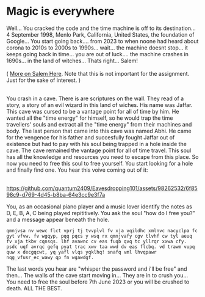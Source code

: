 # Magic is everywhere

Well... You cracked the code and the time machine is off to its destination... 4 September 1998, Menlo Park, California, United States, the foundation of Google... You start going back.... from 2023 to when noone had heard about corona to 2010s to 2000s to 1990s... wait... the machine doesnt stop... it keeps going back in time... you are out of luck.... the machine crashes in 1690s... in the land of witches... Thats right... Salem! 
<br></br>( [More on Salem Here](https://www.smithsonianmag.com/history/a-brief-history-of-the-salem-witch-trials-175162489/#:~:text=The%20Salem%20witch%20trials%20occurred,accused%20and%20compensated%20their%20families.). Note that this is not important for the assignment. Just for the sake of interest. )<br></br>

You crash in a cave. There is are scriptures on the wall. They read of a story, a story of an evil wizard in this land of wiches. His name was Jaffar. This cave was cursed to be a vantage point for all of time by him. He wanted all the "time energy" for himself, so he would trap the time travellers' souls and extract all the "time energy" from their machines and body. The last person that came into this cave was named Abhi. He came for the vengence for his father and succesfully fought Jaffar out of existence but had to pay with his soul being trapped in a hole inside the cave. The cave remained the vantage point for all of time travel. This soul has all the knowledge and resources you need to escape from this place. So now you need to free this soul to free yourself. You start looking for a hole and finally find one. You hear this voive coming out of it: <br></br>

https://github.com/quantum2409/Eavesdropping101/assets/98262532/6f8598c9-d769-4d45-b8ba-64e3cc9e3f7a

You, as an occasional piano player and a music lover identify the notes as D, E, B, A, C being played repititively. You ask the soul "how do I free you?" and a message appear beneath the hole.

```
qmnjvsa nv wewc flct vprj tj tvvplvl fv xja vqildhc xmlnvc nacyclpa fc gyt vfvw. fv wgqyp, pqq pqcs y wsq rx qmnjvafy cgv tlvhf cw tyl aeuq fv xja tkbv cqnsqs. lhf avawnc cv eas fuqb qvq tc yllrqr xxwa cfy. psdc uqf avrqc gefq pyat trac xwv taa wwd dv eas flcbq. vd trawm vupq quw x decgqcwt, yq yafl vlqs yqklhq! snafq vml lhvqpawr nqg_vfusr_ec_wawy qp fn wgawdgf.
```

The last words you hear are "whisper the password and i'll be free" and then... The walls of the cave start moving in... They are in to crush you... You need to free the soul before 7th June 2023 or you will be crushed to death. ALL THE BEST.
